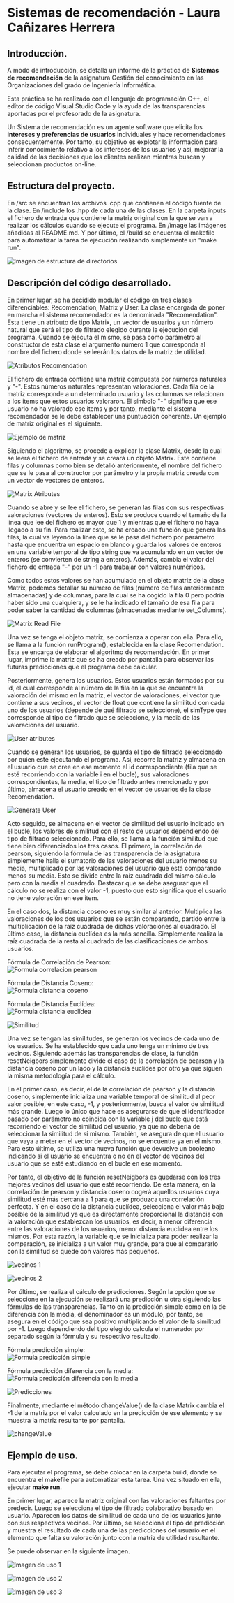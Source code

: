 # Sistemas de recomendación - Laura Cañizares Herrera 

## Introducción. 
  A modo de introducción, se detalla un informe de la práctica de **Sistemas de recomendación** de la asignatura Gestión del conocimiento en las Organizaciones del grado de Ingeniería Informática.

  Esta práctica se ha realizado con el lenguaje de programación C++, el editor de código Visual Studio Code y la ayuda de las transparencias aportadas por el profesorado de la asignatura. 

  Un Sistema de recomendación es un agente software que elicita los **intereses y preferencias de usuarios** individuales y hace recomendaciones consecuentemente. Por tanto, su objetivo es explotar la información para inferir conocimiento relativo a los intereses de los usuarios y así, mejorar la calidad de las decisiones que los clientes realizan mientras buscan y seleccionan productos on-line.

## Estructura del proyecto.
  En /src se encuentran los archivos .cpp que contienen el código fuente de la clase. En /include los .hpp de cada una de las clases. En la carpeta inputs el fichero de entrada que contiene la matriz original con la que se van a realizar los cálculos cuando se ejecute el programa. En /image las imágenes añadidas al README.md. Y por último, el /build se encuentra el makefile para automatizar la tarea de ejecución realizando simplemente un "make run". 

  ![Imagen de estructura de directorios](https://github.com/alu0101129945/RecommendationSystem/blob/master/image/estructuraDIr.png)


## Descripción del código desarrollado.
  En primer lugar, se ha decidido modular el código en tres clases diferenciables: Recomendation, Matrix y User. La clase encargada de poner en marcha el sistema recomendador es la denominada "Recomendation". Esta tiene un atributo de tipo Matrix, un vector de usuarios y un número natural que será el tipo de filtrado elegido durante la ejecución del programa. Cuando se ejecuta el mismo, se pasa como parámetro al constructor de esta clase el argumento número 1 que corresponda al nombre del fichero donde se leerán los datos de la matriz de utilidad. 

  ![Atributos Recomendation](https://github.com/alu0101129945/RecommendationSystem/blob/master/image/atributosRecomendation.png)

  El fichero de entrada contiene una matriz compuesta por números naturales y "-". Estos números naturales representan valoraciones. Cada fila de la matriz corresponde a un determinado usuario y las columnas se relacionan a los items que estos usuarios valoraron. El símbolo "-" significa que ese usuario no ha valorado ese items y por tanto, mediante el sistema recomendador se le debe establecer una puntuación coherente. Un ejemplo de matriz original es el siguiente. 

  ![Ejemplo de matriz](https://github.com/alu0101129945/RecommendationSystem/blob/master/image/matrizOriginal.png)

  Siguiendo el algoritmo, se procede a explicar la clase Matrix, desde la cual se leerá el fichero de entrada y se creará un objeto Matrix. Este contiene filas y columnas como bien se detalló anteriormente, el nombre del fichero que se le pasa al constructor por parámetro y la propia matriz creada con un vector de vectores de enteros. 

  ![Matrix Atributes](https://github.com/alu0101129945/RecommendationSystem/blob/master/image/matrixAtributos.png)

  Cuando se abre y se lee el fichero, se generan las filas con sus respectivas valoraciones (vectores de enteros). Esto se produce cuando el tamaño de la línea que lee del fichero es mayor que 1 y mientras que el fichero no haya llegado a su fin. Para realizar esto, se ha creado una función que genera las filas, la cual va leyendo la línea que se le pasa del fichero por parámetro hasta que encuentra un espacio en blanco y guarda los valores de enteros en una variable temporal de tipo string que va acumulando en un vector de enteros (se convierten de string a enteros). Además, cambia el valor del fichero de entrada "-" por un -1 para trabajar con valores numéricos.

  Como todos estos valores se han acumulado en el objeto matriz de la clase Matrix, podemos detallar su número de filas (número de filas anteriormente almacenadas) y de columnas, para la cual se ha cogido la fila 0 pero podría haber sido una cualquiera, y se le ha indicado el tamaño de esa fila para poder saber la cantidad de columnas (almacenadas mediante set_Columns).

  ![Matrix Read File](https://github.com/alu0101129945/RecommendationSystem/blob/master/image/MatrixReadFile.png)

  Una vez se tenga el objeto matriz, se comienza a operar con ella. Para ello, se llama a la función runProgram(), establecida en la clase Recomendation. Esta se encarga de elaborar el algoritmo de recomendación. En primer lugar, imprime la matriz que se ha creado por pantalla para observar las futuras predicciones que el programa debe calcular. 

  Posteriormente, genera los usuarios. Estos usuarios están formados por su id, el cual corresponde al número de la fila en la que se encuentra la valoración del mismo en la matriz, el vector de valoraciones, el vector que contiene a sus vecinos, el vector de float que contiene la similitud con cada uno de los usuarios (depende de qué filtrado se seleccione), el simType que corresponde al tipo de filtrado que se seleccione, y la media de las valoraciones del usuario. 

  ![User atributes](https://github.com/alu0101129945/RecommendationSystem/blob/master/image/UserAtributes.png)

  Cuando se generan los usuarios, se guarda el tipo de filtrado seleccionado por quien esté ejecutando el programa. Así, recorre la matriz y almacena en el usuario que se cree en ese momento el id correspondiente (fila que se esté recorriendo con la variable i en el bucle), sus valoraciones correspondientes, la media, el tipo de filtrado antes mencionado y por último, almacena el usuario creado en el vector de usuarios de la clase Recomendation. 

  ![Generate User](https://github.com/alu0101129945/RecommendationSystem/blob/master/image/generateUser.png)

  Acto seguido, se almacena en el vector de similitud del usuario indicado en el bucle, los valores de similitud con el resto de usuarios dependiendo del tipo de filtrado seleccionado. Para ello, se llama a la función similitud que tiene bien diferenciados los tres casos. El primero, la correlación de pearson, siguiendo la fórmula de las transparencia de la asignatura simplemente halla el sumatorio de las valoraciones del usuario menos su media, multiplicado por las valoraciones del usuario que está comparando menos su media. Esto se divide entre la raíz cuadrada del mismo cálculo pero con la media al cuadrado. Destacar que se debe asegurar que el cálculo no se realiza con el valor -1, puesto que esto significa que el usuario no tiene valoración en ese item. 

  En el caso dos, la distancia coseno es muy similar al anterior. Multiplica las valoraciones de los dos usuarios que se están comparando, partido entre la multiplicación de la raíz cuadrada de dichas valoraciones al cuadrado. El último caso, la distancia euclídea es la más sencilla. Simplemente realiza la raíz cuadrada de la resta al cuadrado de las clasificaciones de ambos usuarios. 

  Fórmula de Correlación de Pearson:   
  ![Formula correlacion pearson](https://github.com/alu0101129945/RecommendationSystem/blob/master/image/formulaCorrPearson.png)

  Fórmula de Distancia Coseno:  
  ![Formula distancia coseno](https://github.com/alu0101129945/RecommendationSystem/blob/master/image/formulaDistCoseno.png)

  Fórmula de Distancia Euclídea:  
  ![Formula distancia euclídea](https://github.com/alu0101129945/RecommendationSystem/blob/master/image/FormulaDistEuclidea.png)

  ![Similitud](https://github.com/alu0101129945/RecommendationSystem/blob/master/image/similitude.png)

  Una vez se tengan las similitudes, se generan los vecinos de cada uno de los usuarios. Se ha establecido que cada uno tenga un mínimo de tres vecinos. Siguiendo además las transparencias de clase, la función resetNeigbors simplemente divide el caso de la correlación de pearson y la distancia coseno por un lado y la distancia euclídea por otro ya que siguen la misma metodología para el cálculo. 

  En el primer caso, es decir, el de la correlación de pearson y la distancia coseno, simplemente inicializa una variable temporal de similitud al peor valor posible, en este caso, -1, y posteriormente, busca el valor de similitud más grande. Luego lo único que hace es asegurarse de que el identificador pasado por parámetro no coincida con la variable j del bucle que está recorriendo el vector de similitud del usuario, ya que no debería de seleccionar la similitud de sí mismo. También, se asegura de que el usuario que vaya a meter en el vector de vecinos, no se encuentre ya en el mismo. Para esto último, se utiliza una nueva función que devuelve un booleano indicando si el usuario se encuentra o no en el vector de vecinos del usuario que se esté estudiando en el bucle en ese momento. 

  Por tanto, el objetivo de la función resetNeigbors es quedarse con los tres mejores vecinos del usuario que esté recorriendo. De esta manera, en la correlación de pearson y distancia coseno cogerá aquellos usuarios cuya similitud esté más cercana a 1 para que se produzca una correlación perfecta. Y en el caso de la distancia euclídea, selecciona el valor más bajo posible de la similitud ya que es directamente proporcional la distancia con la valoración que establezcan los usuarios, es decir, a menor diferencia entre las valoraciones de los usuarios, menor distancia euclídea entre los mismos. Por esta razón, la variable que se inicializa para poder realizar la comparación, se inicializa a un valor muy grande, para que al compararlo con la similitud se quede con valores más pequeños. 

  ![vecinos 1](https://github.com/alu0101129945/RecommendationSystem/blob/master/image/vecinos1.png)

  ![vecinos 2](https://github.com/alu0101129945/RecommendationSystem/blob/master/image/vecinos2.png)

  Por último, se realiza el cálculo de predicciones. Según la opción que se seleccione en la ejecución se realizará una predicción u otra siguiendo las fórmulas de las transparencias. Tanto en la predicción simple como en la de diferencia con la media, el denominador es un módulo, por tanto, se asegura en el código que sea positivo multiplicando el valor de la similitud por -1. Luego dependiendo del tipo elegido calcula el numerador por separado según la fórmula y su respectivo resultado. 
  
  Fórmula predicción simple:  
  ![Formula predicción simple](https://github.com/alu0101129945/RecommendationSystem/blob/master/image/FormulaPreSimple.png)

  Fórmula predicción diferencia con la media:
  ![Formula predicción diferencia con la media](https://github.com/alu0101129945/RecommendationSystem/blob/master/image/FOrmulaPreDifMedia.png)

  ![Predicciones](https://github.com/alu0101129945/RecommendationSystem/blob/master/image/prediccion.png)

  Finalmente, mediante el método changeValue() de la clase Matrix cambia el -1 de la matriz por el valor calculado en la predicción de ese elemento y se muestra la matriz resultante por pantalla. 

  ![changeValue](https://github.com/alu0101129945/RecommendationSystem/blob/master/image/changeValue.png)


## Ejemplo de uso.
  Para ejecutar el programa, se debe colocar en la carpeta build, donde se encuentra el makefile para automatizar esta tarea. Una vez situado en ella, ejecutar **make run**. 

  En primer lugar, aparece la matriz original con las valoraciones faltantes por predecir. Luego se selecciona el tipo de filtrado colaborativo basado en usuario. Aparecen los datos de similitud de cada uno de los usuarios junto con sus respectivos vecinos. Por último, se selecciona el tipo de predicción y muestra el resultado de cada una de las predicciones del usuario en el elemento que falta su valoración junto con la matriz de utilidad resultante. 

  Se puede observar en la siguiente imagen. 

  ![Imagen de uso 1](https://github.com/alu0101129945/RecommendationSystem/blob/master/image/Uso1.png)

  ![Imagen de uso 2](https://github.com/alu0101129945/RecommendationSystem/blob/master/image/Uso2.png)

  ![Imagen de uso 3](https://github.com/alu0101129945/RecommendationSystem/blob/master/image/Uso3.png) 